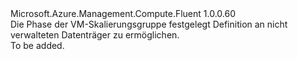 <Type Name="IWithUnmanagedDataDisk" FullName="Microsoft.Azure.Management.Compute.Fluent.VirtualMachineScaleSet.Update.IWithUnmanagedDataDisk">
  <TypeSignature Language="C#" Value="public interface IWithUnmanagedDataDisk" />
  <TypeSignature Language="ILAsm" Value=".class public interface auto ansi abstract IWithUnmanagedDataDisk" />
  <TypeSignature Language="DocId" Value="T:Microsoft.Azure.Management.Compute.Fluent.VirtualMachineScaleSet.Update.IWithUnmanagedDataDisk" />
  <TypeSignature Language="VB.NET" Value="Public Interface IWithUnmanagedDataDisk" />
  <TypeSignature Language="F#" Value="type IWithUnmanagedDataDisk = interface" />
  <AssemblyInfo>
    <AssemblyName>Microsoft.Azure.Management.Compute.Fluent</AssemblyName>
    <AssemblyVersion>1.0.0.60</AssemblyVersion>
  </AssemblyInfo>
  <Interfaces />
  <Docs>
    <summary>
            Die Phase der VM-Skalierungsgruppe festgelegt Definition an nicht verwalteten Datenträger zu ermöglichen.
            </summary>
    <remarks>To be added.</remarks>
  </Docs>
  <Members />
</Type>
